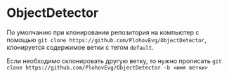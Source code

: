 # ObjectDetector

По умолчанию при клонировании репозитория на компьютер с помощью `git clone https://github.com/PlohovEvg/ObjectDetector`, клонируется содержимое ветки с тегом `default`.

Если необходимо склонировать другую ветку, то нужно прописать `git clone https://github.com/PlohovEvg/ObjectDetector -b <имя ветки>`
